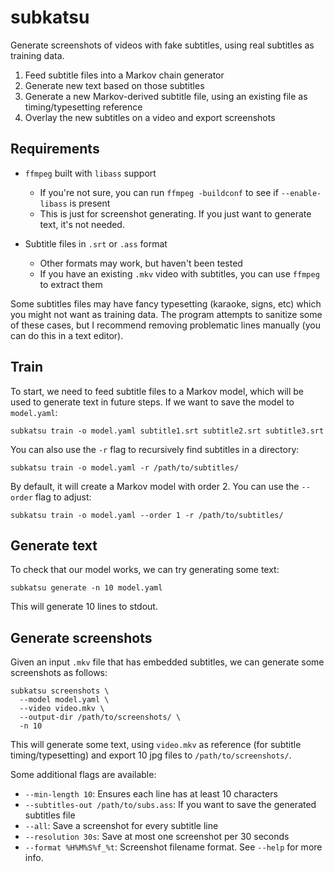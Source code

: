 # subkatsu

Generate screenshots of videos with fake subtitles, using real subtitles as
training data.

1. Feed subtitle files into a Markov chain generator
2. Generate new text based on those subtitles
3. Generate a new Markov-derived subtitle file, using an existing file as
   timing/typesetting reference
4. Overlay the new subtitles on a video and export screenshots

## Requirements

* `ffmpeg` built with `libass` support
  * If you're not sure, you can run `ffmpeg -buildconf` to see if `--enable-libass` is present
  * This is just for screenshot generating. If you just want to generate text,
    it's not needed.

* Subtitle files in `.srt` or `.ass` format
  * Other formats may work, but haven't been tested
  * If you have an existing `.mkv` video with subtitles, you can use `ffmpeg` to extract them

Some subtitles files may have fancy typesetting (karaoke, signs, etc) which you
might not want as training data. The program attempts to sanitize some of these
cases, but I recommend removing problematic lines manually (you can do this in
a text editor).

## Train

To start, we need to feed subtitle files to a Markov model, which will be used
to generate text in future steps. If we want to save the model to `model.yaml`:

```
subkatsu train -o model.yaml subtitle1.srt subtitle2.srt subtitle3.srt
```

You can also use the `-r` flag to recursively find subtitles in a directory:

```
subkatsu train -o model.yaml -r /path/to/subtitles/
```

By default, it will create a Markov model with order 2.
You can use the `--order` flag to adjust:

```
subkatsu train -o model.yaml --order 1 -r /path/to/subtitles/
```

## Generate text

To check that our model works, we can try generating some text:

```
subkatsu generate -n 10 model.yaml
```

This will generate 10 lines to stdout.

## Generate screenshots

Given an input `.mkv` file that has embedded subtitles, we can generate some
screenshots as follows:

```
subkatsu screenshots \
  --model model.yaml \
  --video video.mkv \
  --output-dir /path/to/screenshots/ \
  -n 10
```

This will generate some text, using `video.mkv` as reference (for subtitle
timing/typesetting) and export 10 jpg files to `/path/to/screenshots/`.

Some additional flags are available:

* `--min-length 10`: Ensures each line has at least 10 characters
* `--subtitles-out /path/to/subs.ass`: If you want to save the generated subtitles file
* `--all`: Save a screenshot for every subtitle line
* `--resolution 30s`: Save at most one screenshot per 30 seconds
* `--format %H%M%S%f_%t`: Screenshot filename format. See `--help` for more info.

